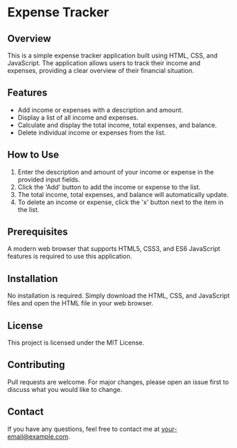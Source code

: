 # Expense Tracker

## Overview
This is a simple expense tracker application built using HTML, CSS, and JavaScript. The application allows users to track their income and expenses, providing a clear overview of their financial situation.

## Features
- Add income or expenses with a description and amount.
- Display a list of all income and expenses.
- Calculate and display the total income, total expenses, and balance.
- Delete individual income or expenses from the list.

## How to Use
1. Enter the description and amount of your income or expense in the provided input fields.
2. Click the 'Add' button to add the income or expense to the list.
3. The total income, total expenses, and balance will automatically update.
4. To delete an income or expense, click the 'x' button next to the item in the list.

## Prerequisites
A modern web browser that supports HTML5, CSS3, and ES6 JavaScript features is required to use this application.

## Installation
No installation is required. Simply download the HTML, CSS, and JavaScript files and open the HTML file in your web browser.

## License
This project is licensed under the MIT License.

## Contributing
Pull requests are welcome. For major changes, please open an issue first to discuss what you would like to change.

## Contact
If you have any questions, feel free to contact me at your-email@example.com.

